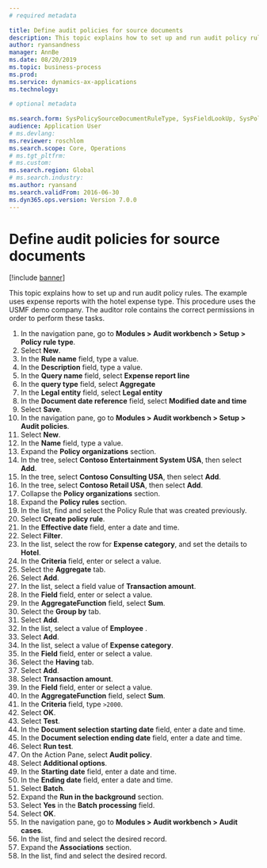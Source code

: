 ```yaml
--- 
# required metadata 
 
title: Define audit policies for source documents
description: This topic explains how to set up and run audit policy rules. 
author: ryansandness
manager: AnnBe 
ms.date: 08/20/2019
ms.topic: business-process 
ms.prod:  
ms.service: dynamics-ax-applications 
ms.technology:  
 
# optional metadata 
 
ms.search.form: SysPolicySourceDocumentRuleType, SysFieldLookUp, SysPolicyListPage, SysPolicy, AuditPolicyRule, SysQueryForm, SysQueryFieldLookUp, AuditPolicyDateSelection, AuditPolicyAdditionalOption, BatchJob, CaseDetail   
audience: Application User 
# ms.devlang:  
ms.reviewer: roschlom
ms.search.scope: Core, Operations 
# ms.tgt_pltfrm:  
# ms.custom:  
ms.search.region: Global
# ms.search.industry: 
ms.author: ryansand
ms.search.validFrom: 2016-06-30 
ms.dyn365.ops.version: Version 7.0.0 
---
```

# Define audit policies for source documents

[!include [banner](../../includes/banner.md)]

This topic explains how to set up and run audit policy rules. The example uses expense reports with the hotel expense type. This procedure uses the USMF demo company. The auditor role contains the correct permissions in order to perform these tasks.

1. In the navigation pane, go to **Modules > Audit workbench > Setup > Policy rule type**.
2. Select **New**.
3. In the **Rule name** field, type a value.
4. In the **Description** field, type a value.
5. In the **Query name** field, select **Expense report line**
6. In the **query type** field, select **Aggregate**
7. In the **Legal entity** field, select **Legal entity**
8. In the **Document date reference** field, select **Modified date and time**
9. Select **Save**.
10. In the navigation pane, go to **Modules > Audit workbench > Setup > Audit policies**.
11. Select **New**.
12. In the **Name** field, type a value.
13. Expand the **Policy organizations** section.
14. In the tree, select **Contoso Entertainment System USA**, then select **Add**.
15. In the tree, select **Contoso Consulting USA**, then select **Add**.
16. In the tree, select **Contoso Retail USA**, then select **Add**.
17. Collapse the **Policy organizations** section.
18. Expand the **Policy rules** section.
19. In the list, find and select the Policy Rule that was created previously.
20. Select **Create policy rule**.
21. In the **Effective date** field, enter a date and time.
22. Select **Filter**.
23. In the list, select the row for **Expense category**, and set the details to **Hotel**.
24. In the **Criteria** field, enter or select a value.
25. Select the **Aggregate** tab.
26. Select **Add**.
27. In the list, select a field value of **Transaction amount**.
28. In the **Field** field, enter or select a value.
29. In the **AggregateFunction** field, select **Sum**.
30. Select the **Group by** tab.
31. Select **Add**.
32. In the list, select a value of **Employee** .
33. Select **Add**.
34. In the list, select a value of **Expense category**.
35. In the **Field** field, enter or select a value.
36. Select the **Having** tab.
37. Select **Add**.
38. Select **Transaction amount**.
39. In the **Field** field, enter or select a value.
40. In the **AggregateFunction** field, select **Sum**.
41. In the **Criteria** field, type `>2000`.
42. Select **OK**.
43. Select **Test**.
44. In the **Document selection starting date** field, enter a date and time.
45. In the **Document selection ending date** field, enter a date and time.
46. Select **Run test**.
47. On the Action Pane, select **Audit policy**.
48. Select **Additional options**.
49. In the **Starting date** field, enter a date and time.
50. In the **Ending date** field, enter a date and time.
51. Select **Batch**.
52. Expand the **Run in the background** section.
53. Select **Yes** in the **Batch processing** field.
54. Select **OK**.
55. In the navigation pane, go to **Modules > Audit workbench > Audit cases**.
56. In the list, find and select the desired record.
57. Expand the **Associations** section.
58. In the list, find and select the desired record.

